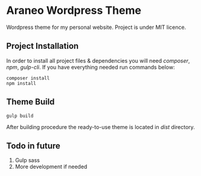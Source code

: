 # Araneo Wordpress Theme

Wordpress theme for my personal website. Project is under MIT licence.


## Project Installation

In order to install all project files & dependencies you will need _composer_, _npm_, _gulp-cli_.
If you have everything needed run commands below:

```
composer install
npm install
```

## Theme Build

```
gulp build
```

After building procedure the ready-to-use theme is located in _dist_ directory.

## Todo in future

1) Gulp sass
2) More development if needed